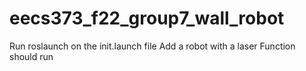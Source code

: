 # eecs373_f22_group7_wall_robot
Run roslaunch on the init.launch file
Add a robot with a laser
Function should run
